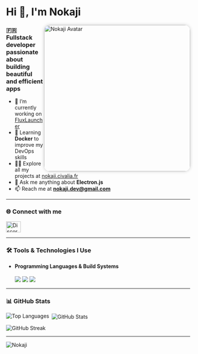 <!-- Template Readme Inspired from https://github.com/durgeshsamariya/awesome-github-profile-readme-templates/blob/master/templates/zillastar.md -->

<div align="left">
  <h1>Hi 👋, I'm Nokaji</h1>
  <img align="right" src="https://nokaji.civalia.fr/ressources/img/new_nokaji.png" alt="Nokaji Avatar" height="400" style="border-radius: 16px; box-shadow: 0 0 10px rgba(0,0,0,0.2);">

  <h3>🇫🇷 Fullstack developer passionate about building beautiful and efficient apps</h3>

  - 🔭 I’m currently working on [FluxLauncher](https://discord.com/invite/X728dTsDj2)  
  - 🌱 Learning **Docker** to improve my DevOps skills  
  - 👨‍💻 Explore all my projects at [nokaji.civalia.fr](https://nokaji.civalia.fr)  
  - 💬 Ask me anything about **Electron.js**  
  - 📫 Reach me at **nokaji.dev@gmail.com**  
</div>

---

### 🌐 Connect with me

<a href="https://discord.com/invite/X728dTsDj2" target="_blank">
  <img src="https://raw.githubusercontent.com/rahuldkjain/github-profile-readme-generator/master/src/images/icons/Social/discord.svg" alt="Discord" height="30" width="40" />
</a>

---

### 🛠️ Tools & Technologies I Use
- <h4> Programming  Languages & Build Systems </h4>
    <img src="https://img.shields.io/badge/-00599C?logo=c&style=for-the-badge&logoColor=white" />
    <img src="https://img.shields.io/badge/-00599C?logo=cplusplus&style=for-the-badge&logoColor=white" />
    <img src="https://img.shields.io/badge/typescript-3178C6?logo=typescript&style=for-the-badge&logoColor=white" />

---

### 📊 GitHub Stats

<p>
  <img align="left" src="https://github-readme-stats.vercel.app/api/top-langs?username=nokaji&show_icons=true&locale=en&layout=compact" alt="Top Languages" />
</p>

<p>&nbsp;<img align="center" src="https://github-readme-stats.vercel.app/api?username=nokaji&show_icons=true&locale=en" alt="GitHub Stats" /></p>

<p><img align="center" src="https://github-readme-streak-stats.herokuapp.com/?user=nokaji" alt="GitHub Streak" /></p>

---

![Nokaji](https://count.getloli.com/get/@Nokaji?theme=booru-vp)
